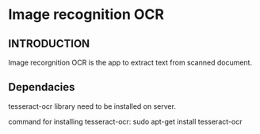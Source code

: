 
# Image recognition OCR

## INTRODUCTION

Image recorgnition OCR is the app to extract text from scanned document.

## Dependacies


tesseract-ocr library need to be installed on server.

command for installing tesseract-ocr:
sudo apt-get install tesseract-ocr

